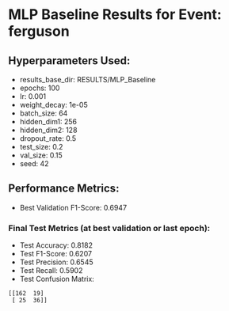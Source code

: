 # MLP Baseline Results for Event: ferguson

## Hyperparameters Used:
- results_base_dir: RESULTS/MLP_Baseline
- epochs: 100
- lr: 0.001
- weight_decay: 1e-05
- batch_size: 64
- hidden_dim1: 256
- hidden_dim2: 128
- dropout_rate: 0.5
- test_size: 0.2
- val_size: 0.15
- seed: 42

## Performance Metrics:
- Best Validation F1-Score: 0.6947

### Final Test Metrics (at best validation or last epoch):
- Test Accuracy: 0.8182
- Test F1-Score: 0.6207
- Test Precision: 0.6545
- Test Recall: 0.5902
- Test Confusion Matrix:
```
[[162  19]
 [ 25  36]]
```
